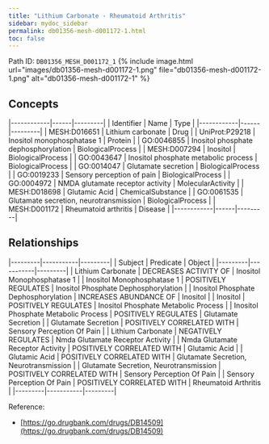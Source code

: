 ```yaml
---
title: "Lithium Carbonate - Rheumatoid Arthritis"
sidebar: mydoc_sidebar
permalink: db01356-mesh-d001172-1.html
toc: false 
---
```



Path ID: `DB01356_MESH_D001172_1`
{% include image.html url="images/db01356-mesh-d001172-1.png" file="db01356-mesh-d001172-1.png" alt="db01356-mesh-d001172-1" %}

## Concepts

|------------|------|---------|
| Identifier | Name | Type    |
|------------|------|---------|
| MESH:D016651 | Lithium carbonate | Drug |
| UniProt:P29218 | Inositol monophosphatase 1 | Protein |
| GO:0046855 | Inositol phosphate dephosphorylation | BiologicalProcess |
| MESH:D007294 | Inositol | BiologicalProcess |
| GO:0043647 | Inositol phosphate metabolic process | BiologicalProcess |
| GO:0014047 | Glutamate secretion | BiologicalProcess |
| GO:0019233 | Sensory perception of pain | BiologicalProcess |
| GO:0004972 | NMDA glutamate receptor activity | MolecularActivity |
| MESH:D018698 | Glutamic Acid | ChemicalSubstance |
| GO:0061535 | Glutamate secretion, neurotransmission | BiologicalProcess |
| MESH:D001172 | Rheumatoid arthritis | Disease |
|------------|------|---------|

## Relationships

|---------|-----------|---------|
| Subject | Predicate | Object  |
|---------|-----------|---------|
| Lithium Carbonate | DECREASES ACTIVITY OF | Inositol Monophosphatase 1 |
| Inositol Monophosphatase 1 | POSITIVELY REGULATES | Inositol Phosphate Dephosphorylation |
| Inositol Phosphate Dephosphorylation | INCREASES ABUNDANCE OF | Inositol |
| Inositol | POSITIVELY REGULATES | Inositol Phosphate Metabolic Process |
| Inositol Phosphate Metabolic Process | POSITIVELY REGULATES | Glutamate Secretion |
| Glutamate Secretion | POSITIVELY CORRELATED WITH | Sensory Perception Of Pain |
| Lithium Carbonate | NEGATIVELY REGULATES | Nmda Glutamate Receptor Activity |
| Nmda Glutamate Receptor Activity | POSITIVELY CORRELATED WITH | Glutamic Acid |
| Glutamic Acid | POSITIVELY CORRELATED WITH | Glutamate Secretion, Neurotransmission |
| Glutamate Secretion, Neurotransmission | POSITIVELY CORRELATED WITH | Sensory Perception Of Pain |
| Sensory Perception Of Pain | POSITIVELY CORRELATED WITH | Rheumatoid Arthritis |
|---------|-----------|---------|

Reference: 
  - [https://go.drugbank.com/drugs/DB14509](https://go.drugbank.com/drugs/DB14509)
